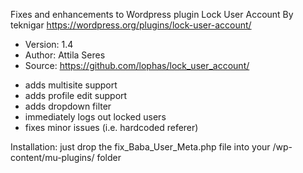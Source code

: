Fixes and enhancements to Wordpress plugin Lock User Account By teknigar
https://wordpress.org/plugins/lock-user-account/

 * Version: 1.4
 * Author: Attila Seres
 * Source: https://github.com/lophas/lock_user_account/

- adds multisite support
- adds profile edit support
- adds dropdown filter
- immediately logs out locked users
- fixes minor issues (i.e. hardcoded referer)

Installation: just drop the fix_Baba_User_Meta.php file into your /wp-content/mu-plugins/ folder

